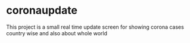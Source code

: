 # coronaupdate
This project is a small real time update screen for showing corona cases country wise and also about whole world
